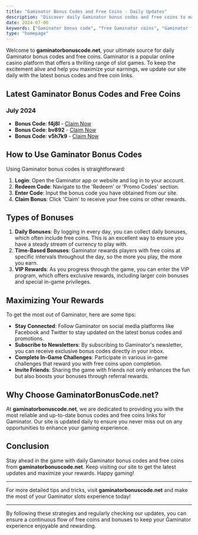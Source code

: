 ```yaml
---
title: "Gaminator Bonus Codes and Free Coins - Daily Updates" 
description: "Discover daily Gaminator bonus codes and free coins to maximize your gaming experience. Stay updated with the latest promotions on gaminatorbonuscode.net."
date: 2024-07-06
keywords: ["Gaminator bonus code", "free Gaminator coins", "Gaminator free spins", "Gaminator daily bonuses"]
type: "homepage"
---
```


Welcome to **gaminatorbonuscode.net**, your ultimate source for daily Gaminator bonus codes and free coins. Gaminator is a popular online casino platform that offers a thrilling range of slot games. To keep the excitement alive and help you maximize your earnings, we update our site daily with the latest bonus codes and free coin links.

## Latest Gaminator Bonus Codes and Free Coins

### July 2024

- **Bonus Code**: **f4j8l** - [Claim Now](https://www.gaminatorbonuscode.net)
- **Bonus Code**: **bv892** - [Claim Now](https://www.gaminatorbonuscode.net)
- **Bonus Code**: **v5h7k9** - [Claim Now](https://www.gaminatorbonuscode.net)

## How to Use Gaminator Bonus Codes

Using Gaminator bonus codes is straightforward:

1. **Login**: Open the Gaminator app or website and log in to your account.
2. **Redeem Code**: Navigate to the 'Redeem' or 'Promo Codes' section.
3. **Enter Code**: Input the bonus code you have obtained from our site.
4. **Claim Bonus**: Click 'Claim' to receive your free coins or other rewards.

## Types of Bonuses

1. **Daily Bonuses**: By logging in every day, you can collect daily bonuses, which often include free coins. This is an excellent way to ensure you have a steady stream of currency to play with.
2. **Time-Based Bonuses**: Gaminator rewards players with free coins at specific intervals throughout the day, so the more you play, the more you earn.
3. **VIP Rewards**: As you progress through the game, you can enter the VIP program, which offers exclusive rewards, including larger coin bonuses and special in-game privileges.

## Maximizing Your Rewards

To get the most out of Gaminator, here are some tips:

- **Stay Connected**: Follow Gaminator on social media platforms like Facebook and Twitter to stay updated on the latest bonus codes and promotions.
- **Subscribe to Newsletters**: By subscribing to Gaminator's newsletter, you can receive exclusive bonus codes directly in your inbox.
- **Complete In-Game Challenges**: Participate in various in-game challenges that reward you with free coins upon completion.
- **Invite Friends**: Sharing the game with friends not only enhances the fun but also boosts your bonuses through referral rewards.

## Why Choose GaminatorBonusCode.net?

At **gaminatorbonuscode.net**, we are dedicated to providing you with the most reliable and up-to-date bonus codes and free coins links for Gaminator. Our site is updated daily to ensure you never miss out on any opportunities to enhance your gaming experience.

## Conclusion

Stay ahead in the game with daily Gaminator bonus codes and free coins from **gaminatorbonuscode.net**. Keep visiting our site to get the latest updates and maximize your rewards. Happy gaming!

---

For more detailed tips and tricks, visit **gaminatorbonuscode.net** and make the most of your Gaminator slots experience today!

---

By following these strategies and regularly checking our updates, you can ensure a continuous flow of free coins and bonuses to keep your Gaminator experience enjoyable and rewarding.